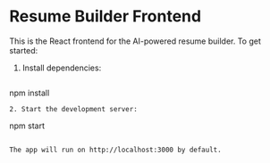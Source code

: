 # Resume Builder Frontend

This is the React frontend for the AI-powered resume builder. To get started:

1. Install dependencies:
   ```
npm install
   ```
2. Start the development server:
   ```
npm start
   ```

The app will run on http://localhost:3000 by default.
